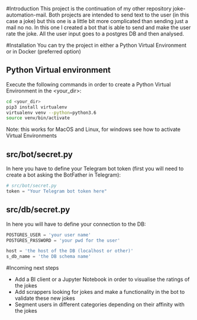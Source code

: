 #Introduction
This project is the continuation of my other repository joke-automation-mail. 
Both projects are intended to send text to the user (in this case a joke) but this one is 
a little bit more complicated than sending just a mail no no. In this one I created a bot
that is able to send and make the user rate the joke. All the user input goes to a 
postgres DB and then analysed.

#Installation
You can try the project in either a Python Virtual Environment or in Docker (preferred option)

## Python Virtual environment
Execute the following commands in order to create a Python Virtual Environment in the 
<your_dir>:
```bash
cd <your_dir>
pip3 install virtualenv
virtualenv venv --python=python3.6
source venv/bin/activate
```
Note: this works for MacOS and Linux, for windows see how to activate Virtual Environments

## src/bot/secret.py
In here you have to define your Telegram bot token (first you will need to create a bot 
asking the BotFather in Telegram):
```python
# src/bot/secret.py
token = "Your Telegram bot token here"
```

## src/db/secret.py
In here you will have to define your connection to the DB:
```python
POSTGRES_USER = 'your user name'
POSTGRES_PASSWORD = 'your pwd for the user'

host = 'the host of the DB (localhost or other)'
s_db_name = 'the DB schema name'  
```

#Incoming next steps
* Add a BI client or a Jupyter Notebook in order to visualise the ratings of the jokes
* Add scrappers looking for jokes and make a functionality in the bot to validate 
these new jokes
* Segment users in different categories depending on their affinity with the jokes 
